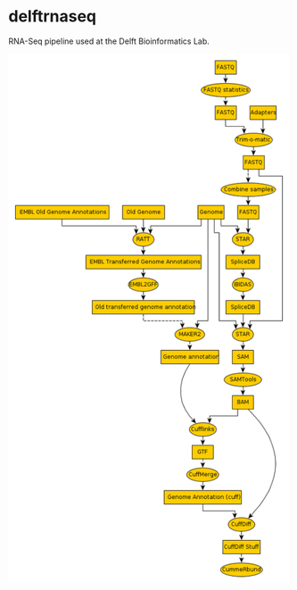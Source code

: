 delftrnaseq
===========

RNA-Seq pipeline used at the Delft Bioinformatics Lab.

![An outline of what the pipeline can (or will) be able to produce](/delftrnaseq.png)
